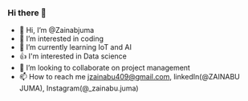 ### Hi there 👋
- 👋 Hi, I’m @Zainabjuma
- 👀 I’m interested in coding 
- 🌱 I’m currently learning IoT and AI
- 👍 I'm interested in Data science 
- 💞️ I’m looking to collaborate on project management
- 📫 How to reach me jzainabu409@gmail.com, linkedIn(@ZAINABU JUMA), Instagram(@_zainabu.juma)
<!---

   
